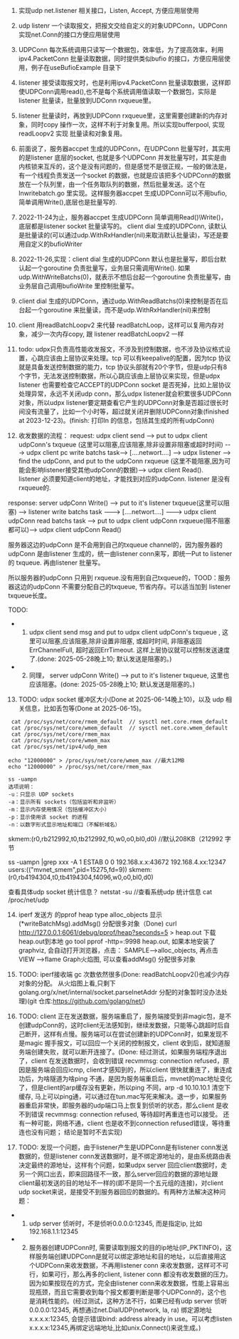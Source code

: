 1. 实现udp net.listener 相关接口，Listen, Accept, 方便应用层使用
2. udp listenr 一个读取报文，把报文交给自定义的对象UDPConn，UDPConn 实现net.Conn的接口方便应用层使用
3. UDPConn 每次系统调用只读写一个数据包，效率低，为了提高效率，利用ipv4.PacketConn 批量读取数据，同时提供类似bufio 的接口，方便应用层使用，例子在useBufioExample 目录下
4. listener 接受读取报文时，也是利用ipv4.PacketConn 批量读取数据，这样即使UDPConn调用read(),也不是每个系统调用值读取一个数据包，实际是listener 批量读，批量放到UDConn rxqueue里。
5. listener 批量读时，再放到UDPConn rxqueue里，这里需要创建新的内存对象，同时copy 操作一次，这样不利于对象复用。所以实现bufferpool, 实现 readLoopv2 实现 批量读和对象复用。
6. 前面说了，服务器accpet 生成的UDPConn，在UDPConn 批量写时，其实用的是listener 底层的socket, 也就是多个UDPConn 并发批量写时，其实是由内核锁来互斥的，这个是没有问题的，但是感觉不是很正规，一般的做法是，有一个线程负责发送一个socket 的数据，也就是应该把多个UDPConn的数据放在一个队列里，由一个任务取队列的数据，然后批量发送。这个在lnwritebatch.go 里实现。这样服务器accpet 生成UDPConn可以不用bufio,简单调用Write(),底层也是批量写的.
7. 2022-11-24为止，服务器accpet 生成UDPConn 简单调用Read()\Write()，底层都是listener socket 批量读写的。 client dial 生成的UDPConn, 读默认是批量读的(可以通过udp.WithRxHandler(nil)来取消默认批量读)，写还是要用自定义的bufioWriter
8. 2022-11-26,实现：client dial 生成的UDPConn 默认也是批量写，即后台默认起一个goroutine 负责批量写，业务层只需调用Write(). 如果udp.WithWriteBatchs(0)，就表示不想后台起一个goroutine 负责批量写，由业务层自己调用bufioWrite 里控制批量写。
9. client dial 生成的UDPConn，通过udp.WithReadBatchs(0)来控制是否在后台起一个goroutine 来批量读，而不是udp.WithRxHandler(nil)来控制
10. client 用readBatchLoopv2 来代替 readBatchLoop，这样可以复用内存对象，减少一次内存copy, 跟 listener readBatchLoopv2 一样
11. todo: udpx只负责高性能收发报文，不涉及到控制数据，也不涉及协议格式设置，心跳应该由上层协议来处理。tcp 可以有keepalive的配置，因为tcp 协议就是具备发送控制数据的能力，tcp 协议头部就有20个字节，但是udp只有8个字节，无法发送控制数据，所以心跳应该由上层协议来实现，但是udpx listener 也需要检查它ACCEPT的UDPConn socket 是否死掉，比如上层协议处理异常，永远不关闭udp conn，那么udpx listener就会积累很多UDPConn对象，所以udpx listener要定期查看它产生的UDPConn对象是否超过很长时间没有流量了，比如一个小时等，超过就关闭并删除UDPConn对象(finished at 2023-12-23)。(finish: 打印ln 的信息，包括其生成的所有udpConn)

12. 收发数据的流程：
request:
udpx client send --> put to udpx client udpConn's txqueue (这里可以阻塞,应该阻塞,除非设置非阻塞或超时时间) ---> udpx client pc write batchs task--> [....networt....] 
--> udpx listener --> find the udpConn, and put to the udpConn rxqueue (这里不能阻塞,因为可能会影响listener接受其他udpConn的数据)--> udpx client Read().  
listener 必须要知道client的地址，才能找到对应的udpConn. listener 是没有rxqueue的.

response:
server udpConn Write() --> put to it's listener txqueue(这里可以阻塞) --> listener write batchs task ---> [....networt....]
---> udpx client udpConn read batchs task --> put to udpx client udpConn rxqueue(阻不阻塞都可以)--> udpx client udpConn Read()

服务器这边的udpConn 是不会用到自己的txqueue channel的，因为服务器的udpConn 是由listener 生成的，统一由listener conn来写，即统一Put to listener 的 txqueue. 再由listener 批量写。

所以服务器的udpConn 只用到 rxqueue.没有用到自己txqueue的，TOOD：服务器这边的udpConn 不需要分配自己的txqueue, 节省内存。可以适当加到 listener txqueue长度。

TODO:
+ 1. udpx client send msg and  put to udpx client udpConn's txqueue , 这里可以阻塞,应该阻塞,除非设置非阻塞, 或超时时间, 非阻塞返回ErrChannelFull, 超时返回ErrTimeout. 这样上层协议就可以控制发送速度了.(done: 2025-05-28晚上10; 默认发送是阻塞的。)
+ 2. 同理， server udpConn Write() --> put to it's listener txqueue, 这里也应该阻塞。(done: 2025-05-28晚上10; 默认发送是阻塞的。)

13. TODO: udpx socket 缓冲区大小(Done at 2025-06-14晚上10)，以及 udp 相关信息，比如丢包等(Done at 2025-06-15)。
```
 cat /proc/sys/net/core/rmem_default  // sysctl net.core.rmem_default
 cat /proc/sys/net/core/wmem_default  // sysctl net.core.wmem_default
 cat /proc/sys/net/core/rmem_max
 cat /proc/sys/net/core/wmem_max
 cat /proc/sys/net/ipv4/udp_mem

echo "12000000" > /proc/sys/net/core/wmem_max //最大12MB
echo "12000000" > /proc/sys/net/core/rmem_max

```

```
ss -uampn
选项说明：
-u：只显示 UDP sockets
-a：显示所有 sockets（包括监听和非监听）
-m：显示内存使用情况（包括缓冲区大小）
-p：显示使用该 socket 的进程
-n：以数字形式显示地址和端口（不解析域名）
```
skmem:(r0,rb212992,t0,tb212992,f0,w0,o0,bl0,d0) //默认208KB（212992 字节

ss -uampn |grep xxx -A 1
ESTAB    0         0             192.168.x.x:43672       192.168.4.xx:12347    users:(("mvnet_smem",pid=15275,fd=9))
	 skmem:(r0,rb4194304,t0,tb4194304,f4096,w0,o0,bl0,d0)


查看具体udp socket 统计信息？
netstat -su //查看系统udp 统计信息
cat /proc/net/udp

14. iperf 发送方 的pprof heap type alloc_objects 显示(*writeBatchMsg).addMsg() 分配很多对象（Done)
  curl http://127.0.0.1:6061/debug/pprof/heap?seconds=5 > heap.out
  下载heap.out到本地
  go tool pprof -http=:9998 heap.out, 如果本地安装了graphviz, 会自动打开浏览器，点击：
  SAMPLE-->alloc_objects, 
  再点击VIEW -->flame Graph火焰图, 可以查看addMsg() 分配很多对象
  
15. TODO: iperf接收端 gc 次数依然很多(Done: readBatchLoopv2()也减少内存对象的分配。 从火焰图上看,只剩下golang.org/x/net/internal/socket.parseInetAddr 分配的对象暂时没办法处理)(git 仓库:https://github.com/golang/net/)

16. TODO: client 正在发送数据，服务端重启了，服务端接受到非magic包，是不创建udpConn的，这时client无法感知到，继续发数据，只能等心跳超时后自己断开，这样有点慢。服务端可以在尝试创建新的UDPConn时，如果发现不是magic 握手报文，可以回应一个关闭的控制报文，client 收到后，就知道服务端创建失败，就可以断开连接了。(Done: 经过测试，如果服务端程序退出了，client 在发送数据时，会收到错误 recvmmsg: connection refused，原因是服务端会回应icmp, client才感知到的，所以client 很快就重连了，重连成功后，为啥隧道为啥ping 不通，是因为服务端重启后，mvnet的mac地址变化了，但是client的arp缓存没有更新，所以ping 不同，arp -d 10.10.10.1 清空下缓存, 马上可以ping通，可以通过在tun.mac写死来解决。退一步，如果服务器重启非常快，即服务器的udp端口马上恢复到侦听的状态，那么client 是收不到错误 recvmmsg: connection refused, 等待超时再重连也可以接受。 还有一种可能，网络不通，client 也是收不到connection refused错误，等待重连也没有问题； 结论是暂时不去实现)

17. TODO: 发现一个问题，由于listener产生是UDPConn是有listener conn发送数据的，但是listener conn发送数据时，是不绑定源地址的，是由系统路由表决定最终的源地址，这样有个问题，如果udpx server 回应client数据时，走另一个网口出去，即来回路径不一致，那么server回应的数据的源地址跟client最初发送的目的地址不一样的(即不是同一个五元组的连接)，对client udp socket来说，是接受不到服务器回应的数据的。有两种方法解决这种问题：
  + 1. udp server 侦听时，不是侦听0.0.0.0:12345, 而是指定ip, 比如192.168.1.1:12345
  + 2. 服务器创建UDPConn时, 需要读取到报文的目的ip地址(IP_PKTINFO)，这样服务端创建UDPConn是就可以绑定源地址和目的地址，以后直接用这个UDPConn来收发数据，不再用listener conn 来收发数据，这样可不可行，如果可行，那么再多的client, listener conn 都没有收发数据的压力。因为如果按现在的方式，完全由listener conn来收发数据，性能上容易出现瓶颈，而且它需要收到每个报文都要判断是哪个UDPConn的，这个也是消耗性能的。(经过测试，这种方法不行，如果已经有udp server 侦听0.0.0.0:12345, 再想通过net.DialUDP(network, la, ra) 绑定源地址x.x.x.x:12345, 会提示错误bind: address already in use。可以考虑listen x.x.x.x:12345,再绑定远端地址,比如unix.Connect()来说生成。)

